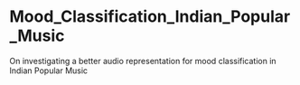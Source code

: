 # Mood_Classification_Indian_Popular_Music
On investigating a better audio representation for mood classification in Indian Popular Music

